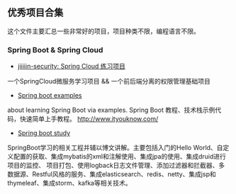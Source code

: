 
## 优秀项目合集

这个文件主要汇总一些非常好的项目，项目种类不限，编程语言不限。

### Spring Boot & Spring Cloud

- [jiiiiin-security: Spring Cloud 练习项目](https://github.com/shniu/jiiiiiin-security)

一个SpringCloud微服务学习项目 && 一个前后端分离的权限管理基础项目

- [Spring boot examples](https://github.com/ityouknow/spring-boot-examples)

about learning Spring Boot via examples. Spring Boot 教程、技术栈示例代码，快速简单上手教程。 http://www.ityouknow.com/

- [Spring boot study](https://github.com/xuwujing/springBoot-study)

SpringBoot学习的相关工程并辅以博文讲解。主要包括入门的Hello World、自定义配置的获取、集成mybatis的xml和注解使用、集成jpa的使用、集成druid进行项目的监控、 项目打包、使用logback日志文件管理、添加过滤器和拦截器、多数据源、Restful风格的服务、集成elasticsearch、redis、netty、集成jsp和thymeleaf、集成storm、kafka等相关技术。


